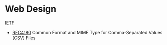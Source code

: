 # Web Design

[IETF](http://www.ietf.org/)
- [RFC4180](http://www.ietf.org/rfc/rfc4180.txt) Common Format and MIME Type for Comma-Separated Values (CSV) Files

